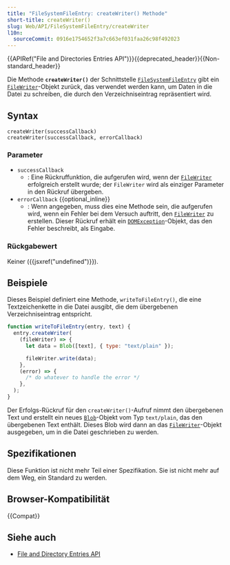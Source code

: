 ```yaml
---
title: "FileSystemFileEntry: createWriter() Methode"
short-title: createWriter()
slug: Web/API/FileSystemFileEntry/createWriter
l10n:
  sourceCommit: 0916e1754652f3a7c663ef031faa26c98f492023
---
```


{{APIRef("File and Directories Entries API")}}{{deprecated_header}}{{Non-standard_header}}

Die Methode **`createWriter()`** der Schnittstelle [`FileSystemFileEntry`](/de/docs/Web/API/FileSystemFileEntry) gibt ein [`FileWriter`](/de/docs/Web/API/FileWriter)-Objekt zurück, das verwendet werden kann, um Daten in die Datei zu schreiben, die durch den Verzeichniseintrag repräsentiert wird.

## Syntax

```js-nolint
createWriter(successCallback)
createWriter(successCallback, errorCallback)
```

### Parameter

- `successCallback`
  - : Eine Rückruffunktion, die aufgerufen wird, wenn der [`FileWriter`](/de/docs/Web/API/FileWriter) erfolgreich erstellt wurde; der `FileWriter` wird als einziger Parameter in den Rückruf übergeben.
- `errorCallback` {{optional_inline}}
  - : Wenn angegeben, muss dies eine Methode sein, die aufgerufen wird, wenn ein Fehler bei dem Versuch auftritt, den [`FileWriter`](/de/docs/Web/API/FileWriter) zu erstellen. Dieser Rückruf erhält ein [`DOMException`](/de/docs/Web/API/DOMException)-Objekt, das den Fehler beschreibt, als Eingabe.

### Rückgabewert

Keiner ({{jsxref("undefined")}}).

## Beispiele

Dieses Beispiel definiert eine Methode, `writeToFileEntry()`, die eine Textzeichenkette in die Datei ausgibt, die dem übergebenen Verzeichniseintrag entspricht.

```js
function writeToFileEntry(entry, text) {
  entry.createWriter(
    (fileWriter) => {
      let data = Blob([text], { type: "text/plain" });

      fileWriter.write(data);
    },
    (error) => {
      /* do whatever to handle the error */
    },
  );
}
```

Der Erfolgs-Rückruf für den `createWriter()`-Aufruf nimmt den übergebenen Text und erstellt ein neues [`Blob`](/de/docs/Web/API/Blob)-Objekt vom Typ `text/plain`, das den übergebenen Text enthält. Dieses Blob wird dann an das [`FileWriter`](/de/docs/Web/API/FileWriter)-Objekt ausgegeben, um in die Datei geschrieben zu werden.

## Spezifikationen

Diese Funktion ist nicht mehr Teil einer Spezifikation. Sie ist nicht mehr auf dem Weg, ein Standard zu werden.

## Browser-Kompatibilität

{{Compat}}

## Siehe auch

- [File and Directory Entries API](/de/docs/Web/API/File_and_Directory_Entries_API)
